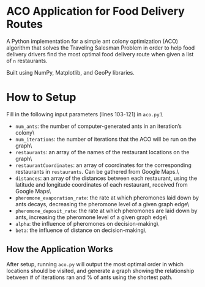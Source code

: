 # ACO Application for Food Delivery Routes
A Python implementation for a simple ant colony optimization (ACO) algorithm that solves the Traveling Salesman Problem in order to help food delivery drivers find the most optimal food delivery route when given a list of `n` restaurants.

Built using NumPy, Matplotlib, and GeoPy libraries.
 
# How to Setup
Fill in the following input parameters (lines 103-121) in `aco.py`:\
- `num_ants`: the number of computer-generated ants in an iteration’s colony\
- `num_iterations`: the number of iterations that the ACO will be run on the graph\
- `restaurants`: an array of the names of the restaurant locations on the graph\
- `restaurantCoordinates`: an array of coordinates for the corresponding restaurants in `restaurants`. Can be gathered from Google Maps.\
- `distances`: an array of the distances between each restaurant, using the latitude and longitude coordinates of each restaurant, received from Google Maps\
- `pheromone_evaporation_rate`: the rate at which pheromones laid down by ants decays, decreasing the pheromone level of a given graph edge\
- `pheromone_deposit_rate`: the rate at which pheromones are laid down by ants, increasing the pheromone level of a given graph edge\
- `alpha`: the influence of pheromones on decision-making\
- `beta`: the influence of distance on decision-making\

## How the Application Works
After setup, running `aco.py` will output the most optimal order in which locations should be visited, and generate a graph showing the relationship between # of iterations ran and % of ants using the shortest path.
